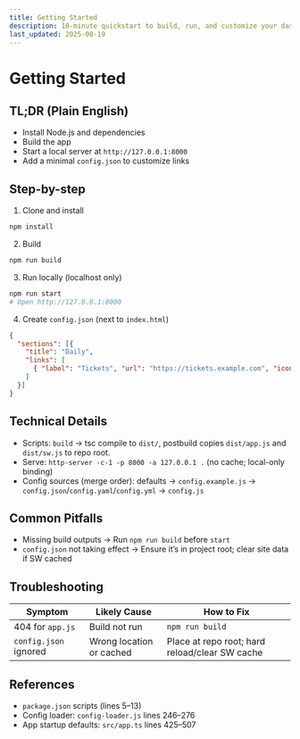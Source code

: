 ```yaml
---
title: Getting Started
description: 10-minute quickstart to build, run, and customize your dashboard locally.
last_updated: 2025-08-19
---
```


# Getting Started

## TL;DR (Plain English)
- Install Node.js and dependencies
- Build the app
- Start a local server at `http://127.0.0.1:8000`
- Add a minimal `config.json` to customize links

## Step-by-step
1. Clone and install

```bash
npm install
```

2. Build

```bash
npm run build
```

3. Run locally (localhost only)

```bash
npm run start
# Open http://127.0.0.1:8000
```

4. Create `config.json` (next to `index.html`)

```json
{
  "sections": [{
    "title": "Daily",
    "links": [
      { "label": "Tickets", "url": "https://tickets.example.com", "icon": "🎫" }
    ]
  }]
}
```

## Technical Details
- Scripts: `build` → tsc compile to `dist/`, postbuild copies `dist/app.js` and `dist/sw.js` to repo root.
- Serve: `http-server -c-1 -p 8000 -a 127.0.0.1 .` (no cache; local-only binding)
- Config sources (merge order): defaults → `config.example.js` → `config.json`/`config.yaml`/`config.yml` → `config.js`

## Common Pitfalls
- Missing build outputs → Run `npm run build` before `start`
- `config.json` not taking effect → Ensure it’s in project root; clear site data if SW cached

## Troubleshooting
| Symptom | Likely Cause | How to Fix |
| --- | --- | --- |
| 404 for `app.js` | Build not run | `npm run build` |
| `config.json` ignored | Wrong location or cached | Place at repo root; hard reload/clear SW cache |

## References
- `package.json` scripts (lines 5–13)
- Config loader: `config-loader.js` lines 246–276
- App startup defaults: `src/app.ts` lines 425–507 
